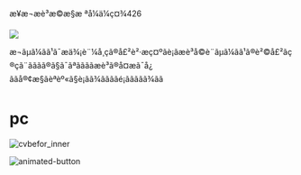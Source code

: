 æ¥æ¬æè³æ©æ§æ ªå¼ä¼ç¤¾426



![](static/picture/header.png)

æ¬ãµã¼ãã¹ã¯æä¾¡è¨¼å¸ç­ã®å£²è²·æç¤ºãè¡ãæè³å©è¨ãµã¼ãã¹ã®è²©å£²ãç®çã¨ãããã®ã§ã¯ãªããããæè³ã®å¤æ­ã¯å¿ããå®¢æ§ãèªèº«ã§è¡ãã¾ããããé¡ããããã¾ãã

pc
==

![cvbefor_inner](static/picture/cv_befor01.png)

[](static/picture/bg.mp4)

![animated-button](static/picture/3d.jpg)